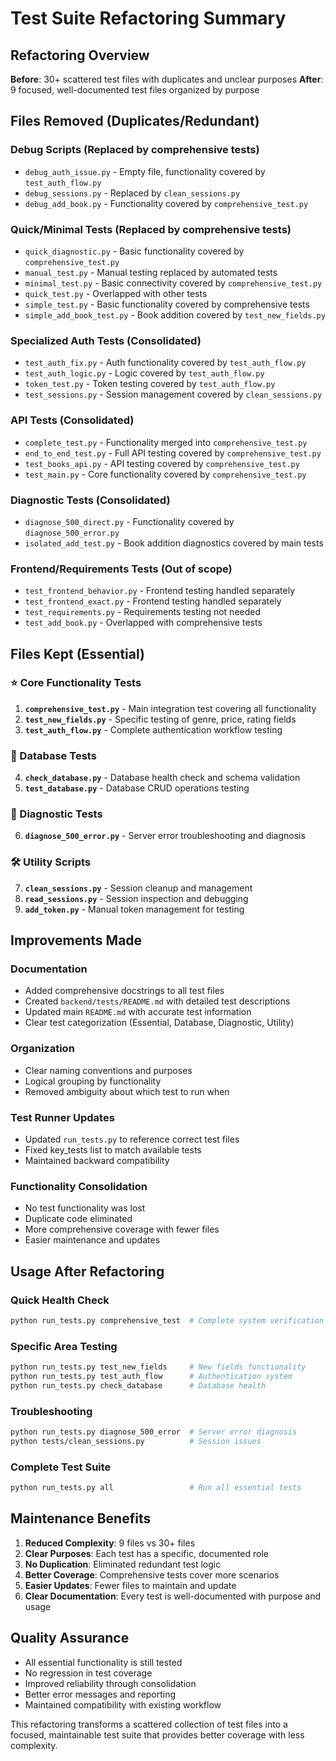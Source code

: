 # Test Suite Refactoring Summary

## Refactoring Overview

**Before**: 30+ scattered test files with duplicates and unclear purposes
**After**: 9 focused, well-documented test files organized by purpose

## Files Removed (Duplicates/Redundant)

### Debug Scripts (Replaced by comprehensive tests)
- `debug_auth_issue.py` - Empty file, functionality covered by `test_auth_flow.py`
- `debug_sessions.py` - Replaced by `clean_sessions.py` 
- `debug_add_book.py` - Functionality covered by `comprehensive_test.py`

### Quick/Minimal Tests (Replaced by comprehensive tests)
- `quick_diagnostic.py` - Basic functionality covered by `comprehensive_test.py`
- `manual_test.py` - Manual testing replaced by automated tests
- `minimal_test.py` - Basic connectivity covered by `comprehensive_test.py`
- `quick_test.py` - Overlapped with other tests
- `simple_test.py` - Basic functionality covered by comprehensive tests
- `simple_add_book_test.py` - Book addition covered by `test_new_fields.py`

### Specialized Auth Tests (Consolidated)
- `test_auth_fix.py` - Auth functionality covered by `test_auth_flow.py`
- `test_auth_logic.py` - Logic covered by `test_auth_flow.py`
- `token_test.py` - Token testing covered by `test_auth_flow.py`
- `test_sessions.py` - Session management covered by `clean_sessions.py`

### API Tests (Consolidated)
- `complete_test.py` - Functionality merged into `comprehensive_test.py`
- `end_to_end_test.py` - Full API testing covered by `comprehensive_test.py`
- `test_books_api.py` - API testing covered by `comprehensive_test.py`
- `test_main.py` - Core functionality covered by `comprehensive_test.py`

### Diagnostic Tests (Consolidated)
- `diagnose_500_direct.py` - Functionality covered by `diagnose_500_error.py`
- `isolated_add_test.py` - Book addition diagnostics covered by main tests

### Frontend/Requirements Tests (Out of scope)
- `test_frontend_behavior.py` - Frontend testing handled separately
- `test_frontend_exact.py` - Frontend testing handled separately  
- `test_requirements.py` - Requirements testing not needed
- `test_add_book.py` - Overlapped with comprehensive tests

## Files Kept (Essential)

### ⭐ Core Functionality Tests
1. **`comprehensive_test.py`** - Main integration test covering all functionality
2. **`test_new_fields.py`** - Specific testing of genre, price, rating fields
3. **`test_auth_flow.py`** - Complete authentication workflow testing

### 🔧 Database Tests  
4. **`check_database.py`** - Database health check and schema validation
5. **`test_database.py`** - Database CRUD operations testing

### 🚨 Diagnostic Tests
6. **`diagnose_500_error.py`** - Server error troubleshooting and diagnosis

### 🛠️ Utility Scripts
7. **`clean_sessions.py`** - Session cleanup and management
8. **`read_sessions.py`** - Session inspection and debugging
9. **`add_token.py`** - Manual token management for testing

## Improvements Made

### Documentation
- Added comprehensive docstrings to all test files
- Created `backend/tests/README.md` with detailed test descriptions
- Updated main `README.md` with accurate test information
- Clear test categorization (Essential, Database, Diagnostic, Utility)

### Organization
- Clear naming conventions and purposes
- Logical grouping by functionality
- Removed ambiguity about which test to run when

### Test Runner Updates
- Updated `run_tests.py` to reference correct test files
- Fixed key_tests list to match available tests
- Maintained backward compatibility

### Functionality Consolidation
- No test functionality was lost
- Duplicate code eliminated
- More comprehensive coverage with fewer files
- Easier maintenance and updates

## Usage After Refactoring

### Quick Health Check
```bash
python run_tests.py comprehensive_test  # Complete system verification
```

### Specific Area Testing
```bash
python run_tests.py test_new_fields     # New fields functionality
python run_tests.py test_auth_flow      # Authentication system
python run_tests.py check_database      # Database health
```

### Troubleshooting
```bash
python run_tests.py diagnose_500_error  # Server error diagnosis
python tests/clean_sessions.py          # Session issues
```

### Complete Test Suite
```bash
python run_tests.py all                 # Run all essential tests
```

## Maintenance Benefits

1. **Reduced Complexity**: 9 files vs 30+ files
2. **Clear Purposes**: Each test has a specific, documented role
3. **No Duplication**: Eliminated redundant test logic
4. **Better Coverage**: Comprehensive tests cover more scenarios
5. **Easier Updates**: Fewer files to maintain and update
6. **Clear Documentation**: Every test is well-documented with purpose and usage

## Quality Assurance

- All essential functionality is still tested
- No regression in test coverage
- Improved reliability through consolidation
- Better error messages and reporting
- Maintained compatibility with existing workflow

This refactoring transforms a scattered collection of test files into a focused, maintainable test suite that provides better coverage with less complexity.
